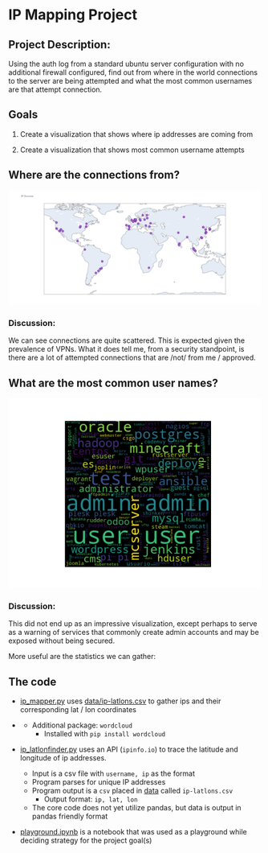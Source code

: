 # IP Mapping Project

## Project Description:

Using the auth log from a standard ubuntu server configuration with no additional firewall configured, find out from where in the world connections to the server are being attempted and what the most common usernames are that attempt connection.

## Goals

1. Create a visualization that shows where ip addresses are coming from

2. Create a visualization that shows most common username attempts

## Where are the connections from?

![IP map plot](images/ip-markers.png)

### Discussion:

We can see connections are quite scattered.  This is expected given the prevalence of VPNs.  What it does tell me, from a security standpoint, is there are a lot of attempted connections that are /not/ from me / approved.  

## What are the most common user names?

![word cloud of usernames](images/username_wordcloud.png)



### Discussion:

This did not end up as an impressive visualization, except perhaps to serve as a warning of services that commonly create admin accounts and may be exposed without being secured.

More useful are the statistics we can gather:

## The code

- [ip_mapper.py](ip_mapper.py) uses [data/ip-latlons.csv](data/ip-latlons.csv) to gather ips and their corresponding lat / lon coordinates

- 
    - Additional package: `wordcloud`
        - Installed with `pip install wordcloud`

- [ip_latlonfinder.py](ip_latlonfinder.py) uses an API (`ipinfo.io`) to trace the latitude and longitude of ip addresses.
    - Input is a csv file with `username, ip` as the format
    - Program parses for unique IP addresses
    - Program output is a `csv` placed in [data](data/ip-latlons.csv) called `ip-latlons.csv`
        - Output format: `ip, lat, lon`
    - The core code does not yet utilize pandas, but data is output in pandas friendly format

- [playground.ipynb](playground.ipynb) is a notebook that was used as a playground while deciding strategy for the project goal(s)